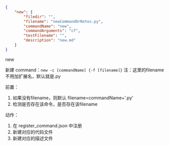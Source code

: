 ``` json
{
	"new": {
		"filedir": "",
		"filename": "newCommandOrNotes.py",
		"commandName": "new",
		"commandArguments": "cf",
		"testFilename": "",
		"description": "new.md"
	}
}
```

new

新建 command：`new -c [commandName] {-f [filename]}`
注：这里的filename不用加扩展名，默认就是.py

前置：
1. 如果没有filename，则默认 filename=commandName+'.py'
2. 检测是否存在该命令，是否存在该filename

动作：
1. 在 register_command.json 中注册
2. 新建对应的代码文件
3. 新建对应的描述文件

